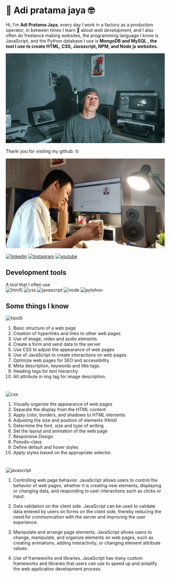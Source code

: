 # 👋 Adi pratama jaya 🤓

Hi, I'm **Adi Pratama Jaya**, every day I work in a factory as a production operator, in between times I learn 🚀 about _web development_, and I also often do freelance making websites, the programming language I know is JavaScript, and the Python database I use is **MongoDB and MySQL , the tool I use to create HTML, CSS, Javascript, NPM, and Node js websites.**

![adi pratama jaya](/apps/asset/images/profile/AdiProfile.jpg)

Thank you for visiting my github. 🤓

![adi](</apps/asset/images/profile/background_%20(1).jpg>)

[![linkedin](https://img.shields.io/badge/linkedin-0A66C2?style=for-the-badge&logo=linkedin&logoColor=white)](https://www.linkedin.com/in/adipratamajaya/)
[![Instagram](https://img.shields.io/badge/Instagram-E4405F?style=for-the-badge&logo=instagram&logoColor=white)](https://www.linkedin.com/in/adipratamajaya/)
[![youtube](https://img.shields.io/badge/YouTube-FF0000?style=for-the-badge&logo=youtube&logoColor=white)](https://www.linkedin.com/in/adipratamajaya/)

## Development tools

A tool that I often use <br>
![html5](https://img.shields.io/badge/HTML5-E34F26?style=for-the-badge&logo=html5&logoColor=white)
![css](https://img.shields.io/badge/CSS-239120?&style=for-the-badge&logo=css3&logoColor=white)
![javascript](https://img.shields.io/badge/JavaScript-F7DF1E?style=for-the-badge&logo=javascript&logoColor=black)
![node](https://img.shields.io/badge/Node.js-43853D?style=for-the-badge&logo=node.js&logoColor=white)
![pytohon](https://img.shields.io/badge/Python-14354C?style=for-the-badge&logo=python&logoColor=white)

## Some things I know

![html5](https://img.shields.io/badge/HTML5-E34F26?style=for-the-badge&logo=html5&logoColor=white)

1. Basic structure of a web page
2. Creation of hyperlinks and links to other web pages
3. Use of image, video and audio elements
4. Create a form and send data to the server
5. Use CSS to adjust the appearance of web pages
6. Use of JavaScript to create interactions on web pages
7. Optimize web pages for SEO and accessibility.
8. Meta description, keywords and title tags.
9. Heading tags for text hierarchy.
10. Alt attribute in img tag for image description.

#

![css](https://img.shields.io/badge/CSS-239120?&style=for-the-badge&logo=css3&logoColor=white)

1. Visually organize the appearance of web pages
2. Separate the display from the HTML content
3. Apply color, borders, and shadows to HTML elements
4. Adjusting the size and position of elements (Html)
5. Determine the font, size and type of writing
6. Set the layout and animation of the web page
7. Responsive Design
8. Pseudo-class
9. Define default and hover styles
10. Apply styles based on the appropriate selector.

#

![javascript](https://img.shields.io/badge/JavaScript-F7DF1E?style=for-the-badge&logo=javascript&logoColor=black)

1. Controlling web page behavior. JavaScript allows users to control the behavior of web pages, whether it is creating new elements, displaying or changing data, and responding to user interactions such as clicks or input.

2. Data validation on the client side. JavaScript can be used to validate data entered by users on forms on the client side, thereby reducing the need for communication with the server and improving the user experience.

3. Manipulate and arrange page elements. JavaScript allows users to change, manipulate, and organize elements on web pages, such as creating animations, adding interactivity, or changing element attribute values.

4. Use of frameworks and libraries. JavaScript has many custom frameworks and libraries that users can use to speed up and simplify the web application development process.
